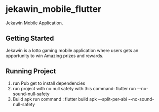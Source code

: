 # jekawin_mobile_flutter

Jekawin Mobile Application.

## Getting Started

Jekawin is a lotto gaming mobile application where users gets an opportunity to win Amazing prizes and rewards. 

## Running Project
1. run Pub get to install dependencies
2. run project with no null safety with this command: flutter run --no-sound-null-safety
3. Build apk run command : flutter build apk --split-per-abi --no-sound-null-safety